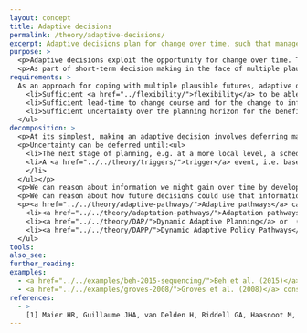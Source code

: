 ```yaml
---
layout: concept
title: Adaptive decisions
permalink: /theory/adaptive-decisions/
excerpt: Adaptive decisions plan for change over time, such that management options can be tailored to different multiple plausible futures as they unfold, or as new information becomes available.
purpose: >
  <p>Adaptive decisions exploit the opportunity for change over time. The <a href="../multiple-plausible-futures/">lack of information that defines multiple plausible futures</a> might change over time, making it possible to plan for a single best projection, use probabilities, or plan for the worst case. Our conceptualisation of the multiple plausible futures we face can also evolve.</p>
  <p>As part of short-term decision making in the face of multiple plausible futures, we can consider what information we might gain over time, how future decisions could use that information, and what that means for the decisions we have to make now.</p>
requirements: >
  As an approach for coping with multiple plausible futures, adaptive decisions require [1]:<ul>
    <li>Sufficient <a href="../flexibility/">flexibility</a> to be able to change future decisions</li>
    <li>Sufficient lead-time to change course and for the change to influence outcomes</li>
    <li>Sufficient uncertainty over the planning horizon for the benefits over a static approach to outweigh any additional transaction costs associated with being adaptive</li>
  </ul>
decomposition: >
  <p>At its simplest, making an adaptive decision involves deferring management of an uncertainty to later. For this strategy to be effective, there needs to be a clear <a href="../uncertainty-delegation/">delegation of uncertainty management</a>: the uncertainty does need to be managed before it becomes a problem, and the decision makers involved need to be aware they have been made responsible and have the capacity required. It is assumed that <a href="../risk/">risk</a> of unacceptable impacts is considered tolerable until a future action is able to address it.</p>
  <p>Uncertainty can be deferred until:<ul>
    <li>The next stage of planning, e.g. at a more local level, a scheduled review of a plan, or next time the issue is raised.</li>
    <li>A <a href="../../theory/triggers/">trigger</a> event, i.e. based on monitoring of a system. 
    </li>
  </ul></p>
  <p>We can reason about information we might gain over time by developing <a href="../../theory/monitoring-plan/">monitoring plans</a> and identifying <a href="../../theory/signposts/">signposts</a> to look out for.</p>
  <p>We can reason about how future decisions could use that information in terms of <a href="../../theory/value-of-information/">value of information</a> and <a href="../../theory/triggers/">identification of triggers</a> that would ensure objectives can still be met</p>
  <p><a href="../../theory/adaptive-pathways/">Adaptive pathways</a> can describe sequences of actions and circumstances in which they will be taken. A number of approaches can be used to construct such sequences, e.g.<ul>
    <li><a href="../../theory/adaptation-pathways/">Adaptation pathways</a>, deciding when and under which conditions acceptable actions need to be implemented</li>
    <li><a href="../../theory/DAP/">Dynamic Adaptive Planning</a> or  (Dynamic) Adaptive Policymaking, which outlines a set of actions used to increase robustness of an initial plan </li>
    <li><a href="../../theory/DAPP/">Dynamic Adaptive Policy Pathways</a>, which develops a robust and adaptive plan, combining adaptation pathways and dynamic adaptive planning concepts.
  </ul>
tools:
also_see:
further_reading:
examples:
  - <a href="../../examples/beh-2015-sequencing/">Beh et al. (2015)</a> sequences water supply options in Adelaide, Australia.
  - <a href="../../examples/groves-2008/">Groves et al. (2008)</a> considers near and long term urban water management actions for the Inland Empire Utilities Agency, California, USA
references:
  - >
    [1] Maier HR, Guillaume JHA, van Delden H, Riddell GA, Haasnoot M, Kwakkel JH (2016) <a href="https://dx.doi.org/10.1016/j.envsoft.2016.03.014">An Uncertain Future, Deep Uncertainty, Scenarios, Robustness and Adaptation: How Do They Fit Together?</a>. Environmental Modelling & Software 81 (July): 154–64. doi:10.1016/j.envsoft.2016.03.014
---
```

